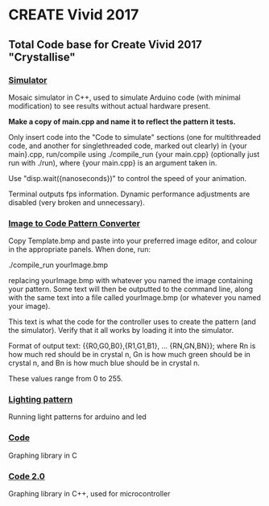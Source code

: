 # CREATE Vivid 2017

## Total Code base for Create Vivid 2017 "Crystallise"

### [Simulator](https://github.com/will-weng/vivid17/tree/master/Simulator)

Mosaic simulator in C++, used to simulate Arduino code (with minimal modification) to see results without actual hardware present. 
<p>
<b>Make a copy of main.cpp and name it to reflect the pattern it tests.</b>
<p>
Only insert code into the "Code to simulate" sections (one for multithreaded code, and another for singlethreaded code, marked out clearly) in {your main}.cpp, run/compile using ./compile_run {your main.cpp} (optionally just run with ./run), where {your main.cpp} is an argument taken in. 
<p>
Use "disp.wait({nanoseconds})" to control the speed of your animation.
<p>
Terminal outputs fps information. Dynamic performance adjustments are disabled (very broken and unnecessary).

### [Image to Code Pattern Converter](https://github.com/will-weng/vivid17/tree/master/Simulator/%5BImage%20to%20Code%5D%20Pattern%20Converter)

Copy Template.bmp and paste into your preferred image editor, and colour in the appropriate panels. When done, run:
<p>
 ./compile_run yourImage.bmp
<p>
 replacing yourImage.bmp with whatever you named the image containing your pattern. Some text will then be outputted to the command line, along with the same text into a file called yourImage.bmp (or whatever you named your image).
<p>
 This text is what the code for the controller uses to create the pattern (and the simulator). Verify that it all works by loading it into the simulator.
<p>
 Format of output text:
 {{R0,G0,B0},{R1,G1,B1}, ... {RN,GN,BN}};
 where Rn is how much red should be in crystal n,
       Gn is how much green should be in crystal n, and
       Bn is how much blue should be in crystal n. 
<p>
These values range from 0 to 255.

### [Lighting pattern](https://github.com/will-weng/vivid17/tree/master/lighting_patterns)

Running light patterns for arduino and led

### [Code](https://github.com/will-weng/vivid17/tree/master/Code)

Graphing library in C

### [Code 2.0](https://github.com/will-weng/vivid17/tree/master/Code%202.0)

Graphing library in C++, used for microcontroller
